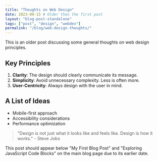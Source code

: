 ```yaml
---
title: "Thoughts on Web Design"
date: 2023-09-15 # Older than the first post
layout: "blog-post-standalone"
tags: ["post", "design", "webdev"]
permalink: "/blog/web-design-thoughts/"
---
```


This is an older post discussing some general thoughts on web design principles.

## Key Principles

1.  **Clarity**: The design should clearly communicate its message.
2.  **Simplicity**: Avoid unnecessary complexity. Less is often more.
3.  **User-Centricity**: Always design with the user in mind.

## A List of Ideas

- Mobile-first approach
- Accessibility considerations
- Performance optimization

> "Design is not just what it looks like and feels like. Design is how it works." - Steve Jobs

This post should appear below "My First Blog Post" and "Exploring JavaScript Code Blocks" on the main blog page due to its earlier date.
